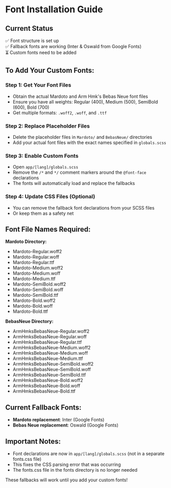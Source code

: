 # Font Installation Guide

## Current Status
✅ Font structure is set up  
✅ Fallback fonts are working (Inter & Oswald from Google Fonts)  
⏳ Custom fonts need to be added  

## To Add Your Custom Fonts:

### Step 1: Get Your Font Files
- Obtain the actual Mardoto and Arm Hmk's Bebas Neue font files
- Ensure you have all weights: Regular (400), Medium (500), SemiBold (600), Bold (700)
- Get multiple formats: `.woff2`, `.woff`, and `.ttf`

### Step 2: Replace Placeholder Files
- Delete the placeholder files in `Mardoto/` and `BebasNeue/` directories
- Add your actual font files with the exact names specified in `globals.scss`

### Step 3: Enable Custom Fonts
- Open `app/[lang]/globals.scss`
- Remove the `/*` and `*/` comment markers around the `@font-face` declarations
- The fonts will automatically load and replace the fallbacks

### Step 4: Update CSS Files (Optional)
- You can remove the fallback font declarations from your SCSS files
- Or keep them as a safety net

## Font File Names Required:

**Mardoto Directory:**
- Mardoto-Regular.woff2
- Mardoto-Regular.woff  
- Mardoto-Regular.ttf
- Mardoto-Medium.woff2
- Mardoto-Medium.woff
- Mardoto-Medium.ttf
- Mardoto-SemiBold.woff2
- Mardoto-SemiBold.woff
- Mardoto-SemiBold.ttf
- Mardoto-Bold.woff2
- Mardoto-Bold.woff
- Mardoto-Bold.ttf

**BebasNeue Directory:**
- ArmHmksBebasNeue-Regular.woff2
- ArmHmksBebasNeue-Regular.woff
- ArmHmksBebasNeue-Regular.ttf
- ArmHmksBebasNeue-Medium.woff2
- ArmHmksBebasNeue-Medium.woff
- ArmHmksBebasNeue-Medium.ttf
- ArmHmksBebasNeue-SemiBold.woff2
- ArmHmksBebasNeue-SemiBold.woff
- ArmHmksBebasNeue-SemiBold.ttf
- ArmHmksBebasNeue-Bold.woff2
- ArmHmksBebasNeue-Bold.woff
- ArmHmksBebasNeue-Bold.ttf

## Current Fallback Fonts:
- **Mardoto replacement**: Inter (Google Fonts)
- **Bebas Neue replacement**: Oswald (Google Fonts)

## Important Notes:
- Font declarations are now in `app/[lang]/globals.scss` (not in a separate fonts.css file)
- This fixes the CSS parsing error that was occurring
- The fonts.css file in the fonts directory is no longer needed

These fallbacks will work until you add your custom fonts!
